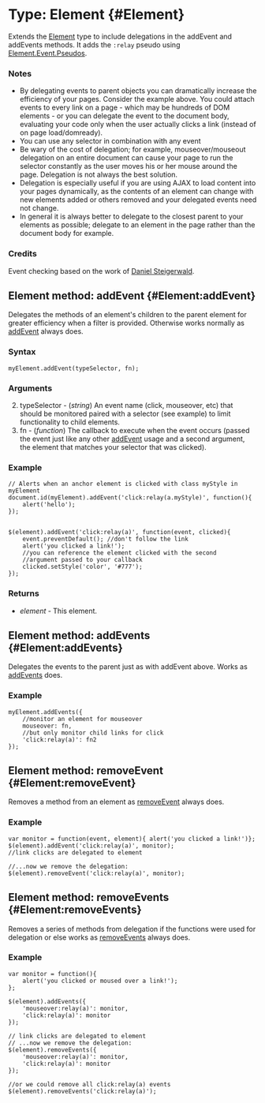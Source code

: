 Type: Element {#Element}
========================

Extends the [Element][] type to include delegations in the addEvent and addEvents methods. It adds the `:relay` pseudo using [Element.Event.Pseudos][].

### Notes

* By delegating events to parent objects you can dramatically increase the efficiency of your pages. Consider the example above. You could attach events to every link on a page - which may be hundreds of DOM elements - or you can delegate the event to the document body, evaluating your code only when the user actually clicks a link (instead of on page load/domready).
* You can use any selector in combination with any event
* Be wary of the cost of delegation; for example, mouseover/mouseout delegation on an entire document can cause your page to run the selector constantly as the user moves his or her mouse around the page. Delegation is not always the best solution.
* Delegation is especially useful if you are using AJAX to load content into your pages dynamically, as the contents of an element can change with new elements added or others removed and your delegated events need not change.
* In general it is always better to delegate to the closest parent to your elements as possible; delegate to an element in the page rather than the document body for example.

### Credits

Event checking based on the work of [Daniel Steigerwald](http://daniel.steigerwald.cz).

Element method: addEvent {#Element:addEvent}
--------------------------------------------

Delegates the methods of an element's children to the parent element for greater efficiency when a filter is provided. Otherwise works normally as [addEvent][] always does.

### Syntax

	myElement.addEvent(typeSelector, fn);

### Arguments

2. typeSelector - (*string*) An event name (click, mouseover, etc) that should be monitored paired with a selector (see example) to limit functionality to child elements.
3. fn - (*function*) The callback to execute when the event occurs (passed the event just like any other [addEvent][] usage and a second argument, the element that matches your selector that was clicked).


### Example

	// Alerts when an anchor element is clicked with class myStyle in myElement
	document.id(myElement).addEvent('click:relay(a.myStyle)', function(){
		alert('hello');
	});


	$(element).addEvent('click:relay(a)', function(event, clicked){
		event.preventDefault(); //don't follow the link
		alert('you clicked a link!');
		//you can reference the element clicked with the second
		//argument passed to your callback
		clicked.setStyle('color', '#777');
	});

### Returns

* *element* - This element.

Element method: addEvents {#Element:addEvents}
----------------------------------------------

Delegates the events to the parent just as with addEvent above. Works as [addEvents][] does.

### Example

	myElement.addEvents({
		//monitor an element for mouseover
		mouseover: fn,
		//but only monitor child links for click
		'click:relay(a)': fn2
	});


Element method: removeEvent {#Element:removeEvent}
--------------------------------------------------

Removes a method from an element as [removeEvent][] always does.

### Example

	var monitor = function(event, element){ alert('you clicked a link!')};
	$(element).addEvent('click:relay(a)', monitor);
	//link clicks are delegated to element

	//...now we remove the delegation:
	$(element).removeEvent('click:relay(a)', monitor);


Element method: removeEvents {#Element:removeEvents}
---------------------------------------------------

Removes a series of methods from delegation if the functions were used for delegation or else works as [removeEvents][] always does.

### Example

	var monitor = function(){
		alert('you clicked or moused over a link!');
	};

	$(element).addEvents({
		'mouseover:relay(a)': monitor,
		'click:relay(a)': monitor
	});

	// link clicks are delegated to element
	// ...now we remove the delegation:
	$(element).removeEvents({
		'mouseover:relay(a)': monitor,
		'click:relay(a)': monitor
	});

	//or we could remove all click:relay(a) events
	$(element).removeEvents('click:relay(a)');



[Element]: /core/Element/Element
[addEvent]: /core/Element/Element.Event#Element:addEvent
[addEvents]: /core/Element/Element.Event#Element:addEvents
[removeEvent]: /core/Element/Element.Event#Element:removeEvent
[removeEvents]: /core/Element/Element.Event#Element:removeEvents
[Element.Event.Pseudos]: /more/Element/Element.Event.Pseudos
